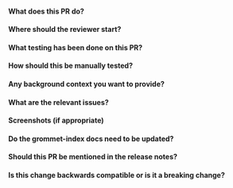 <!--- Provide a general summary of the PR in the Title above -->

#### What does this PR do?

#### Where should the reviewer start?

#### What testing has been done on this PR?

#### How should this be manually tested?

#### Any background context you want to provide?

#### What are the relevant issues?

#### Screenshots (if appropriate)

#### Do the grommet-index docs need to be updated?

#### Should this PR be mentioned in the release notes?

#### Is this change backwards compatible or is it a breaking change?
